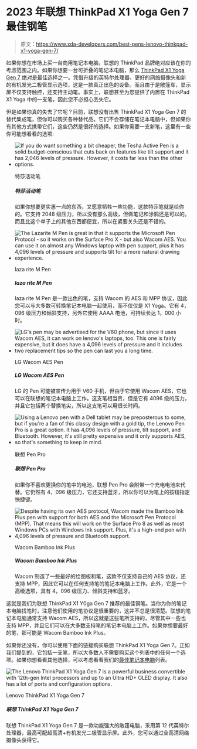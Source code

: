 # 2023 年联想 ThinkPad X1 Yoga Gen 7 最佳钢笔

> 原文：<https://www.xda-developers.com/best-pens-lenovo-thinkpad-x1-yoga-gen-7/>

如果你想在市场上买一台商用笔记本电脑，联想的 ThinkPad 品牌绝对应该在你的考虑范围之内。如果你想要一台可折叠的笔记本电脑，那么 [ThinkPad X1 Yoga Gen 7](https://www.xda-developers.com/lenovo-thinkpad-x1-yoga-gen-7-review/) 绝对是最佳选择之一。凭借升级的英特尔处理器、更好的网络摄像头和新的有机发光二极管显示选项，这是一款真正出色的设备。而且由于是敞篷车，显示屏不仅支持触控，还支持主动笔。事实上，联想甚至为您提供了内置在 ThinkPad X1 Yoga 中的一支笔，因此您不必担心丢失它。

但是如果你真的失去了它呢？目前，联想没有出售 ThinkPad X1 Yoga Gen 7 的替代集成笔，但你可以购买各种替代品。它们不会存储在笔记本电脑中，但如果你有其他方式携带它们，这些仍然是很好的选择。如果你需要一支新笔，这里有一些你可能想看看的选项:

*   <picture>![If you do want something a bit cheaper, the Tesha Active Pen is a solid budget-conscious that cuts back on features like tilt support and it has 2,046 levels of pressure. However, it costs far less than the other options.](img/3b63d60fa018e06dec2248ea1797f720.png)</picture>

    特莎活动笔

    ##### 特莎活动笔

    如果你想要更实惠一点的东西，又愿意牺牲一些功能，这款特莎笔就是给你的。它支持 2048 级压力，所以没有那么高级，但做笔记和涂鸦还是可以的。而且比这个单子上的其他东西都便宜，所以在紧要关头还是不错的。

*   <picture>![The Lazarite M Pen is great in that it supports the Microsoft Pen Protocol - so it works on the Surface Pro X - but also Wacom AES. You can use it on almost any Windows laptop with pen support, plus it has 4,096 levels of pressure and supports tilt for a more natural drawing experience.](img/2972b4de18ed827fa9f93135dc345b6f.png)</picture>

    laza rite M Pen

    ##### laza rite M Pen

    laza rite M Pen 是一款出色的笔，支持 Wacom 的 AES 和 MPP 协议，因此您可以与大多数可转换笔记本电脑一起使用，而不仅仅是 X1 Yoga。它有 4，096 级压力和倾斜支持，另外它使用 AAAA 电池，可持续长达 1，000 小时。

*   <picture>![LG's pen may be advertised for the V60 phone, but since it uses Wacom AES, it can work on lenovo's laptops, too. This one is fairly expensive, but it does have a 4,096 levels of pressure and it includes two replacement tips so the pen can last you a long time.](img/87e931df8e4b0c9267c00f8847cd76f8.png)</picture>

    LG Wacom AES Pen

    ##### LG Wacom AES Pen

    LG 的 Pen 可能被宣传为用于 V60 手机，但由于它使用 Wacom AES，它也可以在联想的笔记本电脑上工作。这支笔相当贵，但是它有 4096 级的压力，并且它包括两个替换笔尖，所以这支笔可以用很长时间。

*   <picture>![Using a Lenovo pen with a Dell tablet may be preposterous to some, but if you're a fan of this classy design with a gold tip, the Lenovo Pen Pro is a great option. It has 4,096 levels of pressure, tilt support, and Bluetooth. However, it's still pretty expensive and it only supports AES, so that's something to keep in mind.](img/9378c9ca583d431910475f727007f4f6.png)</picture>

    联想 Pen Pro

    ##### 联想 Pen Pro

    如果你不喜欢更换你的笔中的电池，联想 Pen Pro 会附带一个充电电池来代替。它仍然有 4，096 级压力，它还支持蓝牙，所以你可以为笔上的按钮指定快捷键。

*   <picture>![Despite having its own AES protocol, Wacom made the Bamboo Ink Plus pen with support for both AES and the Microsoft Pen Protocol (MPP). That means this will work on the Surface Pro 8 as well as most Windows PCs with Windows Ink support. Plus, it's a high-end pen with 4,096 levels of pressure and Bluetooth support.](img/d2ec29c3a8065bce2e881527320ab7ed.png)</picture>

    Wacom Bamboo Ink Plus

    ##### Wacom Bamboo Ink Plus

    Wacom 制造了一些最好的绘图板和笔，这款不仅支持自己的 AES 协议，还支持 MPP，因此它可以在任何支持笔的笔记本电脑上工作。此外，它是一个高级选项，具有 4，096 级压力、倾斜支持和蓝牙。

这就是我们为联想 ThinkPad X1 Y0ga Gen 7 推荐的最佳钢笔。当你为你的笔记本电脑找笔时，注意他们使用的笔协议是很重要的，这并不总是很清楚。联想的笔记本电脑通常支持 Wacom AES，所以这就是这些笔所支持的，尽管其中一些也支持 MPP，并且它们可以在大多数支持笔的笔记本电脑上工作。如果你想要最好的笔，那可能是 Wacom Bamboo Ink Plus。

如果你还没有，你可以使用下面的链接购买联想 ThinkPad X1 Yoga Gen 7。正如我们提到的，它包括一支笔，所以大多数人不需要购买这个列表中的任何一个选项。如果你想看看其他选择，可以考虑看看我们的[最佳笔记本电脑](https://www.xda-developers.com/best-laptops/)列表。

 <picture>![The Lenovo ThinkPad X1 Yoga Gen 7 is a powerful business convertible with 12th-gen Intel processors and up to an Ultra HD+ OLED display. It also has a lot of ports and configuration options.](img/5f04c1ef6bd7b2ee83de0f21c219d0a2.png)</picture> 

Lenovo ThinkPad X1 Yoga Gen 7

##### 联想 ThinkPad X1 Yoga Gen 7

联想 ThinkPad X1 Yoga Gen 7 是一款功能强大的敞篷电脑，采用第 12 代英特尔处理器，最高可配超高清+有机发光二极管显示屏。此外，您可以通过全高清网络摄像头获得它。